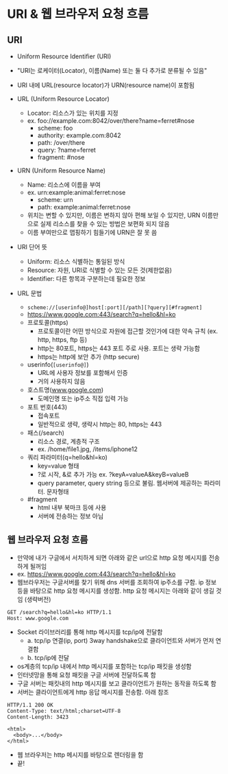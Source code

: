 # URI & 웹 브라우저 요청 흐름

## URI

- Uniform Resource Identifier (URI)
- "URI는 로케이터(Locator), 이름(Name) 또는 둘 다 추가로 분류될 수 있음"
- URI 내에 URL(resource locator)가 URN(resource name)이 포함됨

- URL (Uniform Resource Locator)

  - Locator: 리소스가 있는 위치를 지정
  - ex. foo://example.com:8042/over/there?name=ferret#nose
    - scheme: foo
    - authority: example.com:8042
    - path: /over/there
    - query: ?name=ferret
    - fragment: #nose

- URN (Uniform Resource Name)

  - Name: 리소스에 이름을 부여
  - ex. urn:example:animal:ferret:nose
    - scheme: urn
    - path: example:animal:ferret:nose
  - 위치는 변할 수 있지만, 이름은 변하지 않아 편해 보일 수 있지만, URN 이름만으로 실제 리소스를 찾을 수 있는 방법은 보편화 되지 않음
  - 이름 부여만으로 맵핑하기 힘들기에 URN은 잘 못 씀

- URI 단어 뜻

  - Uniform: 리소스 식별하는 통일된 방식
  - Resource: 자원, URI로 식별할 수 있는 모든 것(제한없음)
  - Identifier: 다른 항목과 구분하는데 필요한 정보

- URL 문법

  - `scheme://[userinfo@]host[:port][/path][?query][#fragment]`
  - https://www.google.com:443/search?q=hello&hl=ko
  - 프로토콜(https)
    - 프로토콜이란 어떤 방식으로 자원에 접근할 것인가에 대한 약속 규칙 (ex. http, https, ftp 등)
    - http는 80포트, https는 443 포트 주로 사용. 포트는 생략 가능함
    - https는 http에 보안 추가 (http secure)
  - userinfo(`[userinfo@]`)
    - URL에 사용자 정보를 포함해서 인증
    - 거의 사용하지 않음
  - 호스트명(www.google.com)
    - 도메인명 또는 ip주소 직접 입력 가능
  - 포트 번호(443)
    - 접속포트
    - 일반적으로 생략, 생략시 http는 80, https는 443
  - 패스(/search)
    - 리소스 경로, 계층적 구조
    - ex. /home/file1.jpg, /items/iphone12
  - 쿼리 파라미터(q=hello&hl=ko)
    - key=value 형태
    - ?로 시작, &로 추가 가능 ex. ?keyA=valueA&keyB=valueB
    - query parameter, query string 등으로 불림. 웹서버에 제공하는 파라미터. 문자형태
  - #fragment
    - html 내부 북마크 등에 사용
    - 서버에 전송하는 정보 아님

## 웹 브라우저 요청 흐름

- 만약에 내가 구글에서 서치하게 되면 아래와 같은 url으로 http 요청 메시지를 전송하게 될꺼임
- ex. https://www.google.com:443/search?q=hello&hl=ko
- 웹브라우저는 구글서버를 찾기 위해 dns 서버를 조회하여 ip주소를 구함. ip 정보 등을 바탕으로 http 요청 메시지를 생성함. http 요청 메시지는 아래와 같이 생길 것임 (생략버전)

```
GET /search?q=hello&hl=ko HTTP/1.1
Host: www.google.com
```

- Socket 라이브러리를 통해 http 메시지를 tcp/ip에 전달함
  - a. tcp/ip 연결(ip, port) 3way handshake으로 클라이언트와 서버가 먼저 연결함
  - b. tcp/ip에 전달
- os계층의 tcp/ip 내에서 http 메시지를 포함하는 tcp/ip 패킷을 생성함
- 인터넷망을 통해 요청 패킷을 구글 서버에 전달하도록 함
- 구글 서버는 패킷내의 http 메시지를 보고 클라이언트가 원하는 동작을 하도록 함
- 서버는 클라이언트에게 http 응답 메시지를 전송함. 아래 참조

```http 응답 메시지
HTTP/1.1 200 OK
Content-Type: text/html;charset=UTF-8
Content-Length: 3423

<html>
  <body>...</body>
</html>
```

- 웹 브라우저는 http 메시지를 바탕으로 렌더링을 함
- 끝!

